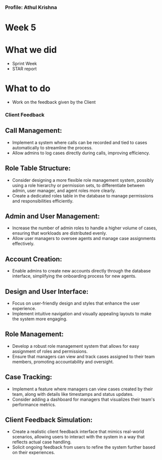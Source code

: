 ### Profile: Athul Krishna

# Week 5

# What we did
- Sprint Week
- STAR report

# What to do
- Work on the feedback given by the Client

### Client Feedback

## Call Management:
- Implement a system where calls can be recorded and tied to cases automatically to streamline the process.
- Allow admins to log cases directly during calls, improving efficiency.
## Role Table Structure:
- Consider designing a more flexible role management system, possibly using a role hierarchy or permission sets, to differentiate between admin, user manager, and agent roles more clearly.
- Create a dedicated roles table in the database to manage permissions and responsibilities efficiently.
## Admin and User Management:
- Increase the number of admin roles to handle a higher volume of cases, ensuring that workloads are distributed evenly.
- Allow user managers to oversee agents and manage case assignments effectively.
## Account Creation:
- Enable admins to create new accounts directly through the database interface, simplifying the onboarding process for new agents.
## Design and User Interface:
- Focus on user-friendly design and styles that enhance the user experience.
- Implement intuitive navigation and visually appealing layouts to make the system more engaging.
## Role Management:
- Develop a robust role management system that allows for easy assignment of roles and permissions.
- Ensure that managers can view and track cases assigned to their team members, promoting accountability and oversight.
## Case Tracking:
- Implement a feature where managers can view cases created by their team, along with details like timestamps and status updates.
- Consider adding a dashboard for managers that visualizes their team's performance metrics.
## Client Feedback Simulation:
- Create a realistic client feedback interface that mimics real-world scenarios, allowing users to interact with the system in a way that reflects actual case handling.
- Solicit ongoing feedback from users to refine the system further based on their experiences.
